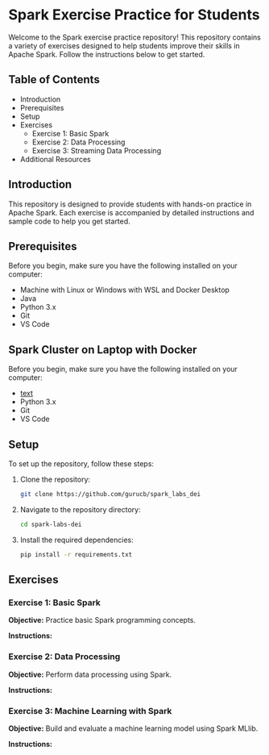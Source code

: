 # Spark Exercise Practice for Students

Welcome to the Spark exercise practice repository! This repository contains a variety of exercises designed to help students improve their skills in Apache Spark. Follow the instructions below to get started.

## Table of Contents
- Introduction
- Prerequisites
- Setup
- Exercises
  - Exercise 1: Basic Spark
  - Exercise 2: Data Processing
  - Exercise 3: Streaming Data Processing
- Additional Resources

## Introduction
This repository is designed to provide students with hands-on practice in Apache Spark. Each exercise is accompanied by detailed instructions and sample code to help you get started.

## Prerequisites
Before you begin, make sure you have the following installed on your computer:
- Machine with Linux or Windows with WSL and Docker Desktop
- Java
- Python 3.x
- Git
- VS Code

## Spark Cluster on Laptop with Docker 
Before you begin, make sure you have the following installed on your computer:
- [text](https://www.java.com/en/download/manual.jsp)
- Python 3.x
- Git
- VS Code


## Setup
To set up the repository, follow these steps:
1. Clone the repository:
    ```bash
    git clone https://github.com/gurucb/spark_labs_dei
    ```
2. Navigate to the repository directory:
    ```bash
    cd spark-labs-dei
    ```
3. Install the required dependencies:
    ```bash
    pip install -r requirements.txt
    ```

## Exercises

### Exercise 1: Basic Spark
**Objective:** Practice basic Spark programming concepts.

**Instructions:**

### Exercise 2: Data Processing
**Objective:** Perform data processing using Spark.

**Instructions:**

### Exercise 3: Machine Learning with Spark
**Objective:** Build and evaluate a machine learning model using Spark MLlib.

**Instructions:**

